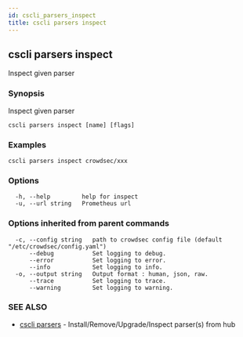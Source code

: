 ```yaml
---
id: cscli_parsers_inspect
title: cscli parsers inspect
---
```

## cscli parsers inspect

Inspect given parser

### Synopsis

Inspect given parser

```
cscli parsers inspect [name] [flags]
```

### Examples

```
cscli parsers inspect crowdsec/xxx
```

### Options

```
  -h, --help         help for inspect
  -u, --url string   Prometheus url
```

### Options inherited from parent commands

```
  -c, --config string   path to crowdsec config file (default "/etc/crowdsec/config.yaml")
      --debug           Set logging to debug.
      --error           Set logging to error.
      --info            Set logging to info.
  -o, --output string   Output format : human, json, raw.
      --trace           Set logging to trace.
      --warning         Set logging to warning.
```

### SEE ALSO

* [cscli parsers](/docs/cscli/cscli_parsers)	 - Install/Remove/Upgrade/Inspect parser(s) from hub

